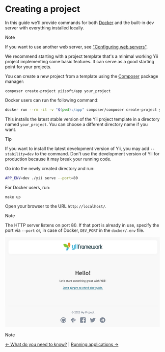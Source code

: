 # Creating a project

In this guide we'll provide commands for both [Docker](https://docs.docker.com/get-started/get-docker/) and
the built-in dev server with everything installed locally.

> [!NOTE]
> If you want to use another web server,
> see ["Configuring web servers"](../../../cookbook/en/configuring-webservers/general.md).

We recommend starting with a project template that's a minimal working Yii project implementing some basic features.
It can serve as a good starting point for your projects.

You can create a new project from a template using the [Composer](https://getcomposer.org) package manager:

```
composer create-project yiisoft/app your_project
```

Docker users can run the following command:

```sh
docker run --rm -it -v "$(pwd):/app" composer/composer create-project yiisoft/app your_project
```

This installs the latest stable version of the Yii project template in a directory named `your_project`.
You can choose a different directory name if you want.

> [!TIP]
> If you want to install the latest development version of Yii, you may add `--stability=dev` to the command.
> Don't use the development version of Yii for production because it may break your running code.

Go into the newly created directory and run:

```sh
APP_ENV=dev ./yii serve --port=80
```

For Docker users, run:

```
make up
```

Open your browser to the URL `http://localhost/`.

> [!NOTE]
> The HTTP server listens on port 80. If that port is already in use, specify the port via `--port` or, in case of Docker,
> `DEV_PORT` in the `docker/.env` file.

![Successful Installation of Yii](img/app-installed.png)


> [!NOTE]
> [← What do you need to know?](prerequisites.md) | 
> [Running applications →](running-applications.md)
